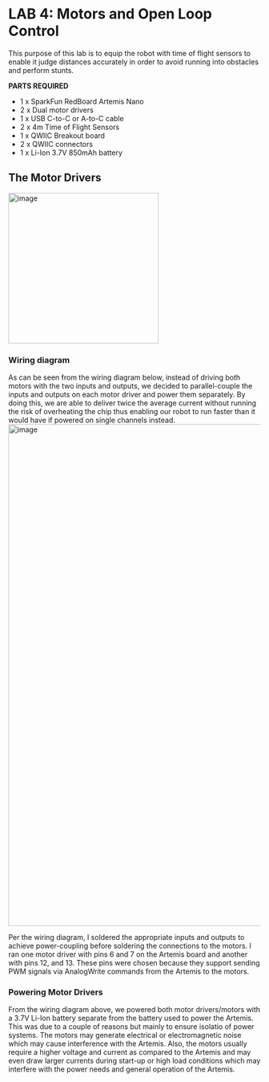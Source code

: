 # LAB 4: Motors and Open Loop Control
This purpose of this lab is to equip the robot with time of flight sensors to enable it judge distances accurately in order to avoid running into obstacles and perform stunts. 

<b>PARTS REQUIRED</b> 
- 1 x SparkFun RedBoard Artemis Nano
- 2 x Dual motor drivers
- 1 x USB C-to-C or A-to-C cable
- 2 x 4m Time of Flight Sensors
- 1 x QWIIC Breakout board
- 2 x QWIIC connectors
- 1 x Li-Ion 3.7V 850mAh battery

## The Motor Drivers 
<img width="300" alt="image" src="https://github.com/edake1/ECE-4160-Dake.github.io/assets/74028493/3429ca6d-ef52-4d19-8248-94e7ce5f4eea">  

### Wiring diagram  
As can be seen from the wiring diagram below, instead of driving both motors with the two inputs and outputs, we decided to parallel-couple the inputs and outputs on each motor driver and power them separately. By doing this, we are able to deliver twice the average current without running the risk of overheating the chip thus enabling our robot to run faster than it would have if powered on single channels instead. 
<img width="1000" alt="image" src="https://github.com/edake1/ECE-4160-Dake.github.io/assets/74028493/eb8c9356-8c22-4b10-9c10-20d178e7dcc6">  

Per the wiring diagram, I soldered the appropriate inputs and outputs to achieve power-coupling before soldering the connections to the motors. I ran one motor driver with pins 6 and 7 on the Artemis board and another with pins 12, and 13. These pins were chosen because they support sending PWM signals via AnalogWrite commands from the Artemis to the motors. 

### Powering Motor Drivers 
From the wiring diagram above, we powered both motor drivers/motors with a 3.7V Li-Ion battery separate from the battery used to power the Artemis. This was due to a couple of reasons but mainly to ensure isolatio of power systems. The motors may generate electrical or electromagnetic noise which may cause interference with the Artemis. Also, the motors usually require a higher voltage and current as compared to the Artemis and may even draw larger currents during start-up or high load conditions which may interfere with the power needs and general operation of the Artemis. 



